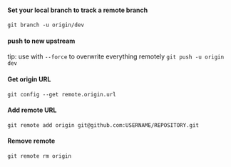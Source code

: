 
#### Set your local branch to track a remote branch
`git branch -u origin/dev`

#### push to new upstream
tip: use with `--force` to overwrite everything remotely
`git push -u origin dev`

#### Get origin URL
`git config --get remote.origin.url`

#### Add remote URL
`git remote add origin git@github.com:USERNAME/REPOSITORY.git`

#### Remove remote
`git remote rm origin`
